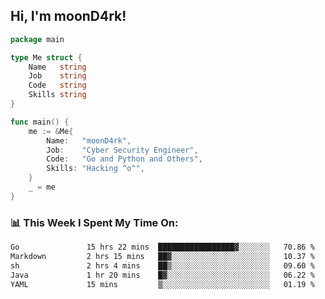 <h2> Hi, I'm moonD4rk!</h2>

```go
package main

type Me struct {
	Name   string
	Job    string
	Code   string
	Skills string
}

func main() {
	me := &Me{
		Name:   "moonD4rk",
		Job:    "Cyber Security Engineer",
		Code:   "Go and Python and Others",
		Skills: "Hacking ^o^",
	}
	_ = me
}
```

<h3>📊 This Week I Spent My Time On:</h3>
<!-- <img align='right' src="https://github-readme-stats.vercel.app/api?username=moond4rk&show_icons=true&theme=radical", width="300" height="150"> -->

<!--START_SECTION:waka-->

```txt
Go               15 hrs 22 mins  █████████████████▓░░░░░░░   70.86 %
Markdown         2 hrs 15 mins   ██▓░░░░░░░░░░░░░░░░░░░░░░   10.37 %
sh               2 hrs 4 mins    ██▒░░░░░░░░░░░░░░░░░░░░░░   09.60 %
Java             1 hr 20 mins    █▓░░░░░░░░░░░░░░░░░░░░░░░   06.22 %
YAML             15 mins         ▒░░░░░░░░░░░░░░░░░░░░░░░░   01.19 %
```

<!--END_SECTION:waka-->

